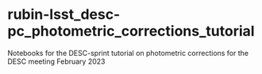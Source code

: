 # rubin-lsst_desc-pc_photometric_corrections_tutorial
Notebooks for the DESC-sprint tutorial on photometric corrections for the DESC meeting February 2023 
